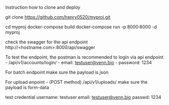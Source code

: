 Instruction how to clone and deploy

git clone https://github.com/henry0520/myproj.git

cd myproj
docker-compose build
docker-compose run -p 8000:8000 -d myproj


check the swagger for the api endpoint
http://<hostname.com>:8000/api/swagger

To test the endpoint, the postman is recommended
to login via api endpoint
    - /api/v1/accounts/login/
        - email: testuser@venn.bio
        - password: 1234

For batch endpoint make sure the payload is json

For upload enpoint - (POST method) /api/v1/uploads/ make sure the payload is form-data

test credential
username: testuser
email: testuser@venn.bio
passwd: 1234
